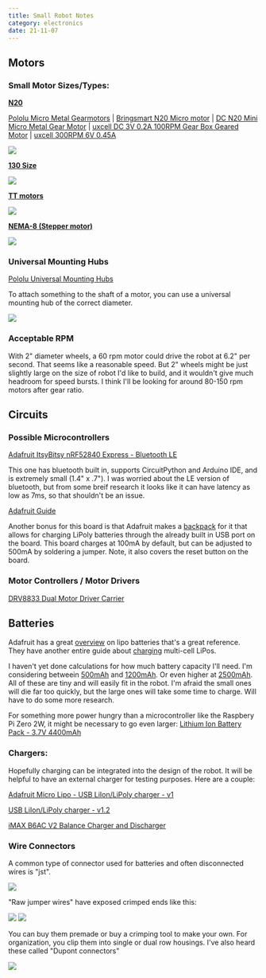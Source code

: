 ```yaml
---
title: Small Robot Notes
category: electronics
date: 21-11-07
---
```


## Motors

### Small Motor Sizes/Types:

[**N20**](https://www.adafruit.com/product/4638)

[Pololu Micro Metal Gearmotors](https://www.pololu.com/category/60/micro-metal-gearmotors) |
[Bringsmart N20 Micro motor](https://www.aliexpress.com/item/32910935772.html) | 
[DC N20 Mini Micro Metal Gear Motor](https://www.aliexpress.com/item/32991622456.html) | 
[uxcell DC 3V 0.2A 100RPM Gear Box Geared Motor](https://www.amazon.com/uxcell-100RPM-Geared-Motor-Project/dp/B0080DNBPK/) |
[uxcell 300RPM 6V 0.45A](https://www.amazon.com/gp/product/B0080DOEQU/) 

![](/assets/images/21-11-07-n20-motor.png)

[**130 Size**](https://www.adafruit.com/product/711)

![](/assets/images/21-11-07-130size-motor.png)

[**TT motors**](https://www.adafruit.com/product/3777)

![](/assets/images/21-11-07-tt-motor.png)

[**NEMA-8 (Stepper motor)**](https://www.adafruit.com/product/4411)

![](/assets/images/21-11-07-nema8-motor.png)


### Universal Mounting Hubs

[Pololu Universal Mounting Hubs](https://www.pololu.com/category/137/pololu-universal-mounting-hubs)

To attach something to the shaft of a motor, you can use a universal mounting hub of the correct diameter. 

![](/assets/images/21-11-07-universal-mounting-hub.png)


### Acceptable RPM

With 2" diameter wheels, a 60 rpm motor could drive the robot at 6.2" per second. That seems like a reasonable speed. But 2" wheels might be just slightly large on the size of robot I'd like to build, and it wouldn't give much headroom for speed bursts. I think I'll be looking for around 80-150 rpm motors after gear ratio.

## Circuits

### Possible Microcontrollers

[Adafruit ItsyBitsy nRF52840 Express - Bluetooth LE](https://www.adafruit.com/product/4481)

This one has bluetooth built in, supports CircuitPython and Arduino IDE, and is extremely small (1.4" x .7"). I was worried about the LE version of bluetooth, but from some breif research it looks like it can have latency as low as 7ms, so that shouldn't be an issue.

[Adafruit Guide](https://learn.adafruit.com/adafruit-itsybitsy-nrf52840-express/)

Another bonus for this board is that Adafruit makes a [backpack](https://www.adafruit.com/product/2124) for it that allows for charging LiPoly batteries through the already built in USB port on the board. This board charges at 100mA by default, but can be adjusted to 500mA by soldering a jumper. Note, it also covers the reset button on the board.

### Motor Controllers / Motor Drivers

[DRV8833 Dual Motor Driver Carrier](https://www.pololu.com/product/2130)

## Batteries

Adafruit has a great [overview](https://learn.adafruit.com/li-ion-and-lipoly-batteries/overview) on lipo batteries that's a great reference. They have another entire guide about [charging](https://learn.adafruit.com/multi-cell-lipo-charging) multi-cell LiPos.

I haven't yet done calculations for how much battery capacity I'll need. I'm considering betweein [500mAh](https://www.adafruit.com/product/1578) and [1200mAh](https://www.adafruit.com/product/258). Or even higher at  [2500mAh](https://www.adafruit.com/product/328). All of these are tiny and will easily fit in the robot. I'm afraid the small ones will die far too quickly, but the large ones will take some time to charge. Will have to do some more research. 

For something more power hungry than a microcontroller like the Raspbery Pi Zero 2W, it might be necessary to go even larger: [Lithium Ion Battery Pack - 3.7V 4400mAh](https://www.adafruit.com/product/354)

### Chargers:

Hopefully charging can be integrated into the design of the robot. It will be helpful to have an external charger for testing purposes. Here are a couple:

[Adafruit Micro Lipo - USB LiIon/LiPoly charger - v1](https://www.adafruit.com/product/1304)

[USB LiIon/LiPoly charger - v1.2](https://www.adafruit.com/product/259)

[iMAX B6AC V2 Balance Charger and Discharger](https://www.pololu.com/product/2588)


### Wire Connectors 

A common type of connector used for batteries and often disconnected wires is "jst". 

![](/assets/images/21-11-07-jst-connector.png)

"Raw jumper wires" have exposed crimped ends like this:

![](/assets/images/21-11-07-jumperwire-female.png)
![](/assets/images/21-11-07-jumperwire-male.png)

You can buy them premade or buy a crimping tool to make your own. For organization, you clip them into single or dual row housings. I've also heard these called "Dupont connectors"

![](/assets/images/21-11-07-jumper-housing.png)

